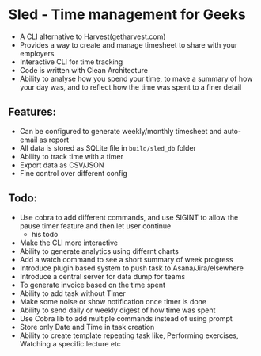 # Sled - Time management for Geeks
- A CLI alternative to Harvest(getharvest.com)
- Provides a way to create and manage timesheet to share with your employers
- Interactive CLI for time tracking
- Code is written with Clean Architecture
- Ability to analyse how you spend your time, to make a summary of how your day was, and
  to reflect how the time was spent to a finer detail

## Features:
- Can be configured to generate weekly/monthly timesheet and auto-email as report
- All data is stored as SQLite file in `build/sled_db` folder
- Ability to track time with a timer
- Export data as CSV/JSON
- Fine control over different config

## Todo:
- Use cobra to add different commands, and use SIGINT to allow the pause timer feature and then let user continue
  - his todo
- Make the CLI more interactive
- Ability to generate analytics using differnt charts 
- Add a watch command to see a short summary of week progress
- Introduce plugin based system to push task to Asana/Jira/elsewhere
- Introduce a central server for data dump for teams
- To generate invoice based on the time spent
- Ability to add task without Timer
- Make some noise or show notification once timer is done
- Ability to send daily or weekly digest of how time was spent
- Use Cobra lib to add multiple commands instead of using prompt
- Store only Date and Time in task creation
- Ability to create template repeating task like, Performing exercises, Watching a specific lecture etc